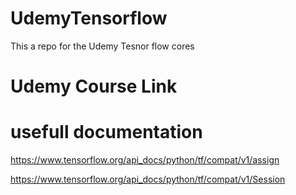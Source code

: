 # UdemyTensorflow
This a repo for the Udemy Tesnor flow cores


# Udemy Course Link
 

# usefull documentation 
https://www.tensorflow.org/api_docs/python/tf/compat/v1/assign

https://www.tensorflow.org/api_docs/python/tf/compat/v1/Session